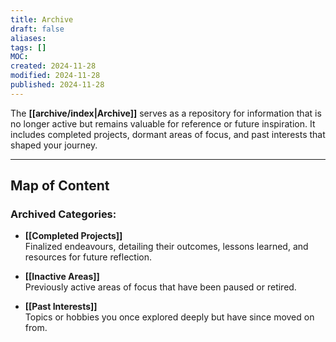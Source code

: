 ```yaml
---
title: Archive
draft: false
aliases: 
tags: []
MOC: 
created: 2024-11-28
modified: 2024-11-28
published: 2024-11-28
---
```

The **[[archive/index|Archive]]** serves as a repository for information that is no longer active but remains valuable for reference or future inspiration. It includes completed projects, dormant areas of focus, and past interests that shaped your journey.

---
## Map of Content

### Archived Categories:

- **[[Completed Projects]]**  
    Finalized endeavours, detailing their outcomes, lessons learned, and resources for future reflection.
    
- **[[Inactive Areas]]**  
    Previously active areas of focus that have been paused or retired.
    
- **[[Past Interests]]**  
    Topics or hobbies you once explored deeply but have since moved on from.
    